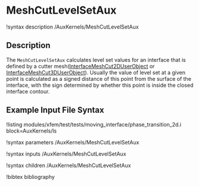 # MeshCutLevelSetAux

!syntax description /AuxKernels/MeshCutLevelSetAux

## Description

The `MeshCutLevelSetAux` calculates level set values for an interface that is defined by a cutter mesh([InterfaceMeshCut2DUserObject](InterfaceMeshCut2DUserObject.md) or [InterfaceMeshCut3DUserObject](InterfaceMeshCut3DUserObject.md)). Usually the value of level set at a given point is calculated as a signed distance of this point from the surface of the interface, with the sign determined by whether this point is inside the closed interface contour.   

## Example Input File Syntax

!listing modules/xfem/test/tests/moving_interface/phase_transition_2d.i block=AuxKernels/ls

!syntax parameters /AuxKernels/MeshCutLevelSetAux

!syntax inputs /AuxKernels/MeshCutLevelSetAux

!syntax children /AuxKernels/MeshCutLevelSetAux

!bibtex bibliography
